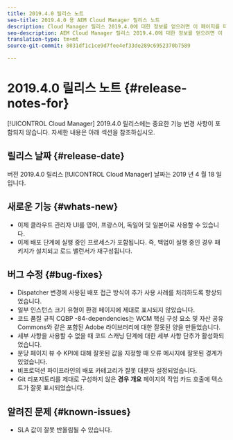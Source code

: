 ```yaml
---
title: 2019.4.0 릴리스 노트
seo-title: 2019.4.0 용 AEM Cloud Manager 릴리스 노트
description: Cloud Manager 릴리스 2019.4.0에 대한 정보를 얻으려면 이 페이지를 따르십시오.
seo-description: AEM Cloud Manager 릴리스 2019.4.0에 대한 정보를 얻으려면 이 페이지를 따르십시오.
translation-type: tm+mt
source-git-commit: 8031df1c1ce9d7fee4ef33de289c6952370b7589

---
```



# 2019.4.0 릴리스 노트 {#release-notes-for}

[!UICONTROL Cloud Manager] 2019.4.0 릴리스에는 중요한 기능 변경 사항이 포함되지 않습니다. 자세한 내용은 아래 섹션을 참조하십시오.

## 릴리스 날짜 {#release-date}

버전 2019.4.0 릴리스 [!UICONTROL Cloud Manager] 날짜는 2019 년 4 월 18 일입니다.

## 새로운 기능 {#whats-new}

* 이제 클라우드 관리자 UI를 영어, 프랑스어, 독일어 및 일본어로 사용할 수 있습니다.
* 이제 배포 단계에 실행 중인 프로세스가 포함됩니다. 즉, 백업이 실행 중인 경우 패키지가 설치되고 로드 밸런서가 재구성됩니다.

## 버그 수정 {#bug-fixes}

* Dispatcher 변경에 사용된 배포 접근 방식이 추가 사용 사례를 처리하도록 향상되었습니다.
* 일부 인스턴스 크기 유형이 환경 페이지에 제대로 표시되지 않았습니다.
* 코드 품질 규칙 CQBP -84-dependencies는 WCM 핵심 구성 요소 및 자산 공유 Commons와 같은 포함된 Adobe 라이브러리에 대한 잘못된 양을 만들었습니다.
* 세부 사항을 사용할 수 없을 때 코드 스캐닝 단계에 대한 세부 사항 단추가 활성화되었습니다.
* 분당 페이지 뷰 수 KPI에 대해 잘못된 값을 지정할 때 오류 메시지에 잘못된 경계가 있었습니다.
* 비프로덕션 파이프라인의 배포 카테고리가 잘못 대문자 설정되었습니다.
* Git 리포지토리를 제대로 구성하지 않은 **경우 개요** 페이지의 작업 카드 호출에 텍스트가 잘못 표시되었습니다.

## 알려진 문제 {#known-issues}

* SLA 값이 잘못 반올림될 수 있습니다.
